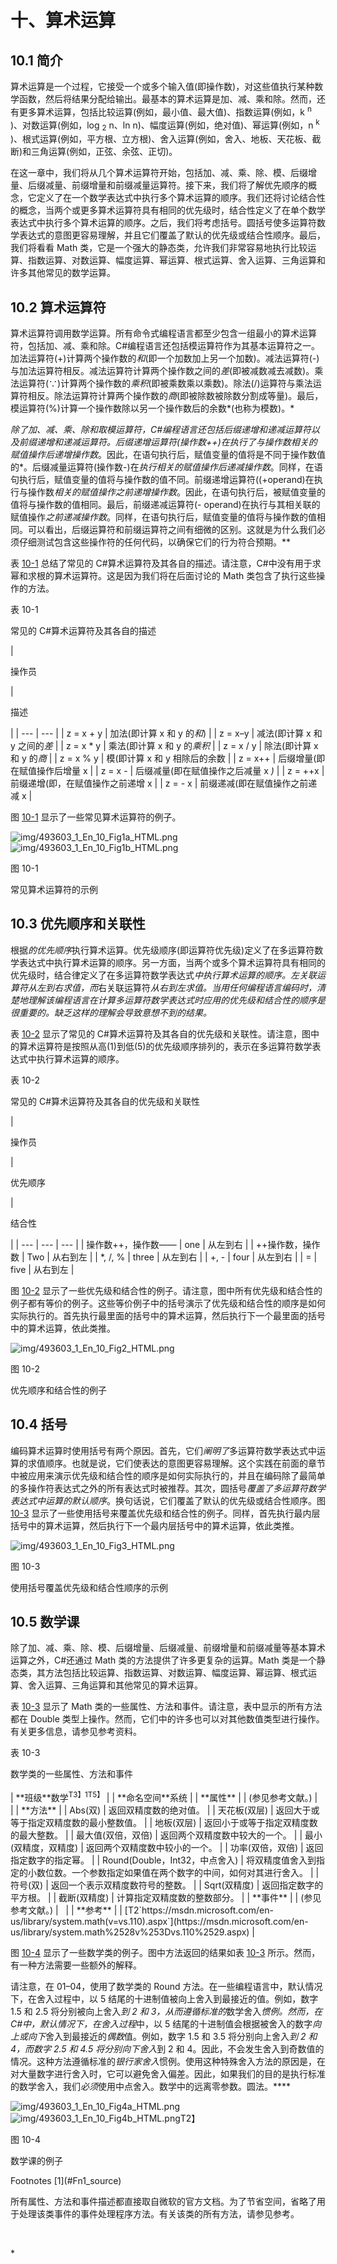 # 十、算术运算

## 10.1 简介

算术运算是一个过程，它接受一个或多个输入值(即操作数)，对这些值执行某种数学函数，然后将结果分配给输出。最基本的算术运算是加、减、乘和除。然而，还有更多算术运算，包括比较运算(例如，最小值、最大值)、指数运算(例如，k <sup>n</sup> )、对数运算(例如，log <sub>2</sub> n、ln n)、幅度运算(例如，绝对值)、幂运算(例如，n <sup>k</sup> )、根式运算(例如，平方根、立方根)、舍入运算(例如，舍入、地板、天花板、截断)和三角运算(例如，正弦、余弦、正切)。

在这一章中，我们将从几个算术运算符开始，包括加、减、乘、除、模、后缀增量、后缀减量、前缀增量和前缀减量运算符。接下来，我们将了解优先顺序的概念，它定义了在一个数学表达式中执行多个算术运算的顺序。我们还将讨论结合性的概念，当两个或更多算术运算符具有相同的优先级时，结合性定义了在单个数学表达式中执行多个算术运算的顺序。之后，我们将考虑括号。圆括号使多运算符数学表达式的意图更容易理解，并且它们覆盖了默认的优先级或结合性顺序。最后，我们将看看 Math 类，它是一个强大的静态类，允许我们非常容易地执行比较运算、指数运算、对数运算、幅度运算、幂运算、根式运算、舍入运算、三角运算和许多其他常见的数学运算。

## 10.2 算术运算符

算术运算符调用数学运算。所有命令式编程语言都至少包含一组最小的算术运算符，包括加、减、乘和除。C#编程语言还包括模运算符作为其基本运算符之一。加法运算符(+)计算两个操作数的*和*(即一个加数加上另一个加数)。减法运算符(-)与加法运算符相反。减法运算符计算两个操作数之间的*差*(即被减数减去减数)。乘法运算符(∵)计算两个操作数的*乘积*(即被乘数乘以乘数)。除法(/)运算符与乘法运算符相反。除法运算符计算两个操作数的*商*(即被除数被除数分割成等量)。最后，模运算符(%)计算一个操作数除以另一个操作数后的余数*(也称为模数)。*

 *除了加、减、乘、除和取模运算符，C#编程语言还包括后缀递增和递减运算符以及前缀递增和递减运算符。后缀递增运算符(操作数++)在执行了与操作数相关的赋值操作后递增操作数*。因此，在语句执行后，赋值变量的值将是不同于操作数值的*。后缀减量运算符(操作数-)在*执行相关的赋值操作后递减操作数*。同样，在语句执行后，赋值变量的值将与操作数的值不同。前缀递增运算符((+operand)在执行与操作数*相关的赋值操作之前递增操作数*。因此，在语句执行后，被赋值变量的值将与操作数的值相同。最后，前缀递减运算符(- operand)在执行与其相关联的赋值操作*之前递减操作数*。同样，在语句执行后，赋值变量的值将与操作数的值相同。可以看出，后缀运算符和前缀运算符之间有细微的区别。这就是为什么我们必须仔细测试包含这些操作符的任何代码，以确保它们的行为符合预期。**

表 [10-1](#Tab1) 总结了常见的 C#算术运算符及其各自的描述。请注意，C#中没有用于求幂和求根的算术运算符。这是因为我们将在后面讨论的 Math 类包含了执行这些操作的方法。

表 10-1

常见的 C#算术运算符及其各自的描述

<colgroup><col class="tcol1 align-left"> <col class="tcol2 align-left"></colgroup> 
| 

操作员

 | 

描述

 |
| --- | --- |
| z = x + y | 加法(即计算 x 和 y 的*和*) |
| z = x–y | 减法(即计算 x 和 y 之间的*差* |
| z = x * y | 乘法(即计算 x 和 y 的*乘积* |
| z = x / y | 除法(即计算 x 和 y 的*商* |
| z = x % y | 模(即计算 x 和 y 相除后的余数 |
| z = x++ | 后缀增量(即在赋值操作后增量 x |
| z = x - | 后缀减量(即在赋值操作之后减量 x *)* |
| z = ++x | 前缀递增(即，在赋值操作之前递增 x |
| z = - x | 前缀递减(即在赋值操作之前递减 x |

图 [10-1](#Fig1) 显示了一些常见算术运算符的例子。

![img/493603_1_En_10_Fig1a_HTML.png](img/493603_1_En_10_Fig1a_HTML.png) ![img/493603_1_En_10_Fig1b_HTML.png](img/493603_1_En_10_Fig1b_HTML.png)

图 10-1

常见算术运算符的示例

## 10.3 优先顺序和关联性

根据*的优先顺序*执行算术运算。优先级顺序(即运算符优先级)定义了在多运算符数学表达式中执行算术运算的顺序。另一方面，当两个或多个算术运算符具有相同的优先级时，结合律定义了在多运算符数学表达式*中执行算术运算的顺序。*左关联运算符*从左到右求值，而*右关联运算符*从右到左求值。当用任何编程语言编码时，清楚地理解该编程语言在计算多运算符数学表达式时应用的优先级和结合性的顺序是很重要的。缺乏这样的理解会导致意想不到的结果。*

表 [10-2](#Tab2) 显示了常见的 C#算术运算符及其各自的优先级和关联性。请注意，图中的算术运算符是按照从高(1)到低(5)的优先级顺序排列的，表示在多运算符数学表达式中执行算术运算的顺序。

表 10-2

常见的 C#算术运算符及其各自的优先级和关联性

<colgroup><col class="tcol1 align-left"> <col class="tcol2 align-left"> <col class="tcol3 align-left"></colgroup> 
| 

操作员

 | 

优先顺序

 | 

结合性

 |
| --- | --- | --- |
| 操作数++，操作数—— | one | 从左到右 |
| ++操作数，操作数 | Two | 从右到左 |
| *, /, % | three | 从左到右 |
| +, - | four | 从左到右 |
| = | five | 从右到左 |

图 [10-2](#Fig2) 显示了一些优先级和结合性的例子。请注意，图中所有优先级和结合性的例子都有等价的例子。这些等价例子中的括号演示了优先级和结合性的顺序是如何实际执行的。首先执行最里面的括号中的算术运算，然后执行下一个最里面的括号中的算术运算，依此类推。

![img/493603_1_En_10_Fig2_HTML.png](img/493603_1_En_10_Fig2_HTML.png)

图 10-2

优先顺序和结合性的例子

## 10.4 括号

编码算术运算时使用括号有两个原因。首先，它们*阐明了*多运算符数学表达式中运算的求值顺序。也就是说，它们使表达的意图更容易理解。这个实践在前面的章节中被应用来演示优先级和结合性的顺序是如何实际执行的，并且在编码除了最简单的多操作符表达式之外的所有表达式时被推荐。其次，圆括号*覆盖了多运算符数学表达式中运算的默认顺序*。换句话说，它们覆盖了默认的优先级或结合性顺序。图 [10-3](#Fig3) 显示了一些使用括号来覆盖优先级和结合性的例子。同样，首先执行最内层括号中的算术运算，然后执行下一个最内层括号中的算术运算，依此类推。

![img/493603_1_En_10_Fig3_HTML.png](img/493603_1_En_10_Fig3_HTML.png)

图 10-3

使用括号覆盖优先级和结合性顺序的示例

## 10.5 数学课

除了加、减、乘、除、模、后缀增量、后缀减量、前缀增量和前缀减量等基本算术运算之外，C#还通过 Math 类的方法提供了许多更复杂的运算。Math 类是一个静态类，其方法包括比较运算、指数运算、对数运算、幅度运算、幂运算、根式运算、舍入运算、三角运算和其他常见的算术运算。

表 [10-3](#Tab3) 显示了 Math 类的一些属性、方法和事件。请注意，表中显示的所有方法都在 Double 类型上操作。然而，它们中的许多也可以对其他数值类型进行操作。有关更多信息，请参见参考资料。

表 10-3

数学类的一些属性、方法和事件

<colgroup><col class="tcol1 align-left"> <col class="tcol2 align-left"></colgroup> 
| **班级**数学<sup>T3】1T5】</sup> |
| **命名空间**系统 |
| **属性** |
| (参见参考文献。) |   |
| **方法** |
| Abs(双) | 返回双精度数的绝对值。 |
| 天花板(双层) | 返回大于或等于指定双精度数的最小整数值。 |
| 地板(双层) | 返回小于或等于指定双精度数的最大整数。 |
| 最大值(双倍，双倍) | 返回两个双精度数中较大的一个。 |
| 最小(双精度，双精度) | 返回两个双精度数中较小的一个。 |
| 功率(双倍，双倍) | 返回指定数字的指定幂。 |
| Round(Double，Int32，中点舍入) | 将双精度值舍入到指定的小数位数。一个参数指定如果值在两个数字的中间，如何对其进行舍入。 |
| 符号(双) | 返回一个表示双精度数符号的整数。 |
| Sqrt(双精度) | 返回指定数字的平方根。 |
| 截断(双精度) | 计算指定双精度数的整数部分。 |
| **事件** |
| (参见参考文献。) |   |
| **参考** |
| [T2`https://msdn.microsoft.com/en-us/library/system.math(v=vs.110).aspx`](https://msdn.microsoft.com/en-us/library/system.math%2528v%253Dvs.110%2529.aspx) |

图 [10-4](#Fig4) 显示了一些数学类的例子。图中方法返回的结果如表 [10-3](#Tab3) 所示。然而，有一种方法需要一些额外的解释。

请注意，在 01–04，使用了数学类的 Round 方法。在一些编程语言中，默认情况下，在舍入过程中，以 5 结尾的十进制值被向上舍入到最接近的值。例如，数字 1.5 和 2.5 将分别被向上舍入*到 2 和 3，从而遵循标准的*数学舍入*惯例。然而，在 C#中，默认情况下，在舍入过程*中，以 5 结尾的十进制值会根据被舍入的数字*向上或向下*舍入到最接近的*偶数*值。例如，数字 1.5 和 3.5 将分别向上舍入*到 2 和 4，而数字 2.5 和 4.5 将分别向下舍入*到 2 和 4。因此，不会发生舍入到奇数值的情况。这种方法遵循标准的*银行家舍入*惯例。使用这种特殊舍入方法的原因是，在对大量数字进行舍入时，它可以避免舍入偏差。因此，如果我们的目的是执行标准的数学舍入，我们*必须*使用中点舍入。数学中的远离零参数。圆法。****

![img/493603_1_En_10_Fig4a_HTML.png](img/493603_1_En_10_Fig4a_HTML.png)![img/493603_1_En_10_Fig4b_HTML.png](img/493603_1_En_10_Fig4b_HTML.png)T2】

图 10-4

数学课的例子

<aside aria-label="Footnotes" class="FootnoteSection" epub:type="footnotes">Footnotes [1](#Fn1_source)

所有属性、方法和事件描述都直接取自微软的官方文档。为了节省空间，省略了用于处理该类事件的事件处理程序方法。有关该类的所有方法，请参见参考。

 </aside>*